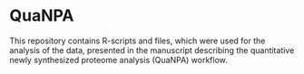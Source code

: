 # QuaNPA 
This repository contains R-scripts and files, which were used for the analysis of the data, presented in the manuscript describing the quantitative newly synthesized proteome analysis (QuaNPA) workflow.
